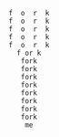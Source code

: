     
    
    f  o  r  k
    f  o  r  k
    f  o  r  k
    f  o  r  k
    f  o  r  k
      f or k
       fork
       fork
       fork
       fork
       fork
       fork
       fork
       fork
        me
       
